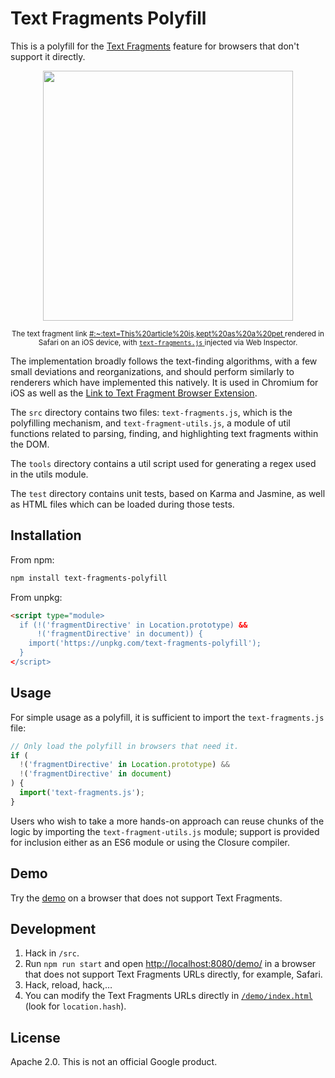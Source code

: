 # Text Fragments Polyfill

This is a polyfill for the
[Text Fragments](https://wicg.github.io/scroll-to-text-fragment/) feature for
browsers that don't support it directly.

<div align="center">
  <img width="400" src="https://user-images.githubusercontent.com/145676/79250513-02bb5800-7e7f-11ea-8e56-bd63edd31f5b.jpeg">
  <p>
    <sup>
      The text fragment link
      <a href="https://en.wikipedia.org/wiki/Cat#Size:~:text=This%20article%20is,kept%20as%20a%20pet">
        #:~:text=This%20article%20is,kept%20as%20a%20pet
      </a>
      rendered in Safari on an iOS device, with
      <a href="https://github.com/GoogleChromeLabs/text-fragments-polyfill/blob/master/src/text-fragments.js">
        <code>text-fragments.js</code>
      </a>
      injected via Web Inspector.
    </sup>
  </p>
</div>

The implementation broadly follows the text-finding algorithms, with a few small deviations
and reorganizations, and should perform similarly to renderers which have implemented this
natively. It is used in Chromium for iOS as well as the
[Link to Text Fragment Browser Extension](https://github.com/GoogleChromeLabs/link-to-text-fragment).

The `src` directory contains two files: `text-fragments.js`, which is the polyfilling
mechanism, and `text-fragment-utils.js`, a module of util functions related to parsing,
finding, and highlighting text fragments within the DOM.

The `tools` directory contains a util script used for generating a regex used in the utils
module.

The `test` directory contains unit tests, based on Karma and Jasmine, as well as HTML files
which can be loaded during those tests.

## Installation

From npm:

```bash
npm install text-fragments-polyfill
```

From unpkg:

```html
<script type="module>
  if (!('fragmentDirective' in Location.prototype) &&
      !('fragmentDirective' in document)) {
    import('https://unpkg.com/text-fragments-polyfill');
  }
</script>
```

## Usage

For simple usage as a polyfill, it is sufficient to import the `text-fragments.js` file:

```js
// Only load the polyfill in browsers that need it.
if (
  !('fragmentDirective' in Location.prototype) &&
  !('fragmentDirective' in document)
) {
  import('text-fragments.js');
}
```

Users who wish to take a more hands-on approach can reuse chunks of the logic by
importing the `text-fragment-utils.js` module; support is provided for inclusion either
as an ES6 module or using the Closure compiler.

## Demo

Try the [demo](https://text-fragments-polyfill.glitch.me/) on a browser that
does not support Text Fragments.

## Development

1. Hack in `/src`.
1. Run `npm run start` and open
   [http://localhost:8080/demo/](http://localhost:8080/demo/`) in a browser that
   does not support Text Fragments URLs directly, for example, Safari.
1. Hack, reload, hack,…
1. You can modify the Text Fragments URLs directly in
   [`/demo/index.html`](https://github.com/GoogleChromeLabs/text-fragments-polyfill/blob/master/demo/index.html)
   (look for `location.hash`).

## License

Apache 2.0. This is not an official Google product.
